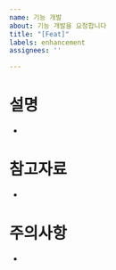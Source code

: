 ```yaml
---
name: 기능 개발
about: 기능 개발을 요청합니다
title: "[Feat]"
labels: enhancement
assignees: ''

---
```


# 설명

* 

# 참고자료

* 

# 주의사항

* 
